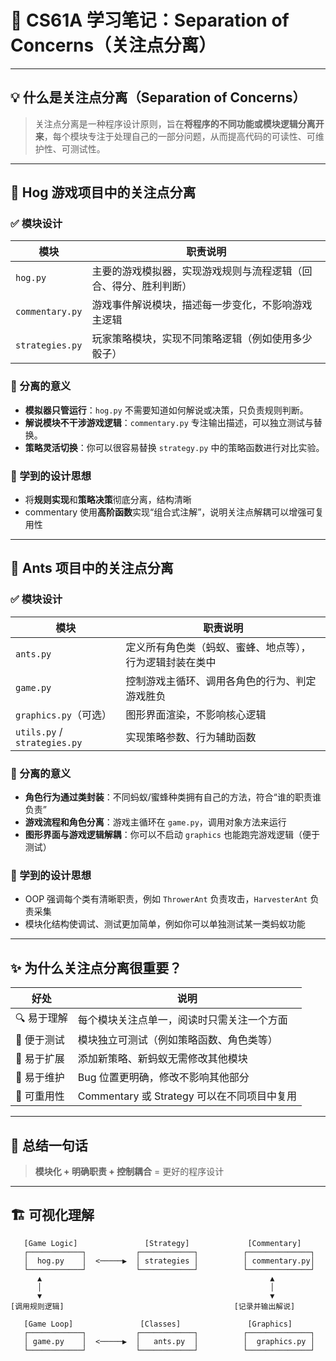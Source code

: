 # 🧠 CS61A 学习笔记：Separation of Concerns（关注点分离）

---

## 💡 什么是关注点分离（Separation of Concerns）

> 关注点分离是一种程序设计原则，旨在**将程序的不同功能或模块逻辑分离开来**，每个模块专注于处理自己的一部分问题，从而提高代码的可读性、可维护性、可测试性。

---

## 🐷 Hog 游戏项目中的关注点分离

### ✅ 模块设计

| 模块 | 职责说明 |
|------|----------|
| `hog.py` | 主要的游戏模拟器，实现游戏规则与流程逻辑（回合、得分、胜利判断） |
| `commentary.py` | 游戏事件解说模块，描述每一步变化，不影响游戏主逻辑 |
| `strategies.py` | 玩家策略模块，实现不同策略逻辑（例如使用多少骰子） |

### 📌 分离的意义

- **模拟器只管运行**：`hog.py` 不需要知道如何解说或决策，只负责规则判断。
- **解说模块不干涉游戏逻辑**：`commentary.py` 专注输出描述，可以独立测试与替换。
- **策略灵活切换**：你可以很容易替换 `strategy.py` 中的策略函数进行对比实验。

### 📍 学到的设计思想

- 将**规则实现**和**策略决策**彻底分离，结构清晰
- commentary 使用**高阶函数**实现“组合式注解”，说明关注点解耦可以增强可复用性

---

## 🐜 Ants 项目中的关注点分离

### ✅ 模块设计

| 模块 | 职责说明 |
|------|----------|
| `ants.py` | 定义所有角色类（蚂蚁、蜜蜂、地点等），行为逻辑封装在类中 |
| `game.py` | 控制游戏主循环、调用各角色的行为、判定游戏胜负 |
| `graphics.py`（可选） | 图形界面渲染，不影响核心逻辑 |
| `utils.py` / `strategies.py` | 实现策略参数、行为辅助函数 |

### 📌 分离的意义

- **角色行为通过类封装**：不同蚂蚁/蜜蜂种类拥有自己的方法，符合“谁的职责谁负责”
- **游戏流程和角色分离**：游戏主循环在 `game.py`，调用对象方法来运行
- **图形界面与游戏逻辑解耦**：你可以不启动 `graphics` 也能跑完游戏逻辑（便于测试）

### 📍 学到的设计思想

- OOP 强调每个类有清晰职责，例如 `ThrowerAnt` 负责攻击，`HarvesterAnt` 负责采集
- 模块化结构使调试、测试更加简单，例如你可以单独测试某一类蚂蚁功能

---

## ✨ 为什么关注点分离很重要？

| 好处 | 说明 |
|------|------|
| 🔍 易于理解 | 每个模块关注点单一，阅读时只需关注一个方面 |
| 🧪 便于测试 | 模块独立可测试（例如策略函数、角色类等） |
| 🔄 易于扩展 | 添加新策略、新蚂蚁无需修改其他模块 |
| 🔧 易于维护 | Bug 位置更明确，修改不影响其他部分 |
| 🔁 可重用性 | Commentary 或 Strategy 可以在不同项目中复用 |

---

## 📌 总结一句话

> **模块化 + 明确职责 + 控制耦合** = 更好的程序设计

---

## 🏗️ 可视化理解
```text
   [Game Logic]               [Strategy]             [Commentary]
   ┌────────────┐           ┌────────────┐          ┌──────────────┐
   │  hog.py    │  <─────▶  │ strategies │          │ commentary.py│
   └────────────┘           └────────────┘          └──────────────┘
      ▲                                                   ▲
      │                                                   │
      ▼                                                   ▼
[调用规则逻辑]                                      [记录并输出解说]

   [Game Loop]               [Classes]               [Graphics]
   ┌────────────┐           ┌────────────┐          ┌──────────────┐
   │ game.py    │  <─────▶  │   ants.py  │          │  graphics.py │
   └────────────┘           └────────────┘          └──────────────┘
   ```